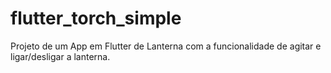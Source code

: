 # flutter_torch_simple

Projeto de um App em Flutter de Lanterna com a funcionalidade de agitar e ligar/desligar a lanterna.
